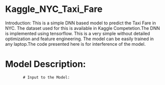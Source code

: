 # Kaggle_NYC_Taxi_Fare
Introduction:
            This is a simple DNN based model to predict the Taxi Fare in NYC. The dataset used for this is available in Kaggle Competetion.The DNN is implemented using tensorflow. This is a very simple without detailed optimization and feature engineering. The model can be easily trained in any laptop.The code presented here is for interference of the model.
       
# Model Description:
            # Input to the Model:

